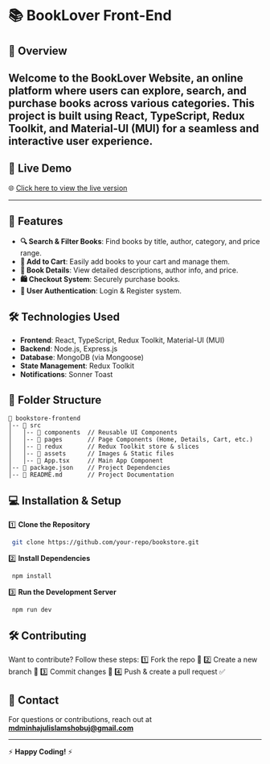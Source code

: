 # 📚 BookLover Front-End

## 📖 Overview

## Welcome to the **BookLover Website**, an online platform where users can explore, search, and purchase books across various categories. This project is built using **React, TypeScript, Redux Toolkit, and Material-UI (MUI)** for a seamless and interactive user experience.

## 🚀 Live Demo

🌐 [Click here to view the live version](https://book-lover-front-end.vercel.app/)

---

## 🚀 Features

- **🔍 Search & Filter Books**: Find books by title, author, category, and price range.
- **🛒 Add to Cart**: Easily add books to your cart and manage them.
- **🔖 Book Details**: View detailed descriptions, author info, and price.
- **🛍️ Checkout System**: Securely purchase books.
- **👤 User Authentication**: Login & Register system.

## 🛠️ Technologies Used

- **Frontend**: React, TypeScript, Redux Toolkit, Material-UI (MUI)
- **Backend**: Node.js, Express.js
- **Database**: MongoDB (via Mongoose)
- **State Management**: Redux Toolkit
- **Notifications**: Sonner Toast

## 📂 Folder Structure

```
📂 bookstore-frontend
│-- 📂 src
│   │-- 📂 components  // Reusable UI Components
│   │-- 📂 pages       // Page Components (Home, Details, Cart, etc.)
│   │-- 📂 redux       // Redux Toolkit store & slices
│   │-- 📂 assets      // Images & Static files
│   │-- 📜 App.tsx     // Main App Component
│-- 📜 package.json    // Project Dependencies
│-- 📜 README.md       // Project Documentation
```

## 💻 Installation & Setup

1️⃣ **Clone the Repository**

```sh
 git clone https://github.com/your-repo/bookstore.git
```

2️⃣ **Install Dependencies**

```sh
 npm install
```

3️⃣ **Run the Development Server**

```sh
 npm run dev
```

## 🛠️ Contributing

Want to contribute? Follow these steps:
1️⃣ Fork the repo 📌
2️⃣ Create a new branch 🚀
3️⃣ Commit changes 🎯
4️⃣ Push & create a pull request ✅

## 📧 Contact

For questions or contributions, reach out at **mdminhajulislamshobuj@gmail.com**

---

⚡ **Happy Coding!** ⚡
